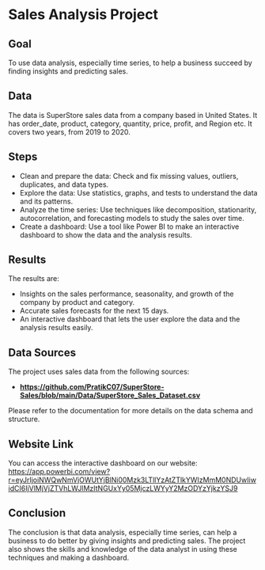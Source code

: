 # Sales Analysis Project

## Goal
To use data analysis, especially time series, to help a business succeed by finding insights and predicting sales.

## Data
The data is SuperStore sales data from a company based in United States. It has order_date, product, category, quantity, price, profit, and Region etc. It covers two years, from 2019 to 2020.

## Steps
- Clean and prepare the data: Check and fix missing values, outliers, duplicates, and data types.
- Explore the data: Use statistics, graphs, and tests to understand the data and its patterns.
- Analyze the time series: Use techniques like decomposition, stationarity, autocorrelation, and forecasting models to study the sales over time.
- Create a dashboard: Use a tool like Power BI to make an interactive dashboard to show the data and the analysis results.

## Results
The results are:

- Insights on the sales performance, seasonality, and growth of the company by product and category.
- Accurate sales forecasts for the next 15 days.
- An interactive dashboard that lets the user explore the data and the analysis results easily.

## Data Sources

The project uses sales data from the following sources:
- **https://github.com/PratikC07/SuperStore-Sales/blob/main/Data/SuperStore_Sales_Dataset.csv**

Please refer to the documentation for more details on the data schema and structure.

## Website Link

You can access the interactive dashboard on our website: https://app.powerbi.com/view?r=eyJrIjoiNWQwNmVjOWUtYjBlNi00Mzk3LTllYzAtZTlkYWIzMmM0NDUwIiwidCI6IjVlMjVjZTVhLWJlMzItNGUxYy05MjczLWYyY2MzODYzYjkzYSJ9

## Conclusion
The conclusion is that data analysis, especially time series, can help a business to do better by giving insights and predicting sales. The project also shows the skills and knowledge of the data analyst in using these techniques and making a dashboard.
